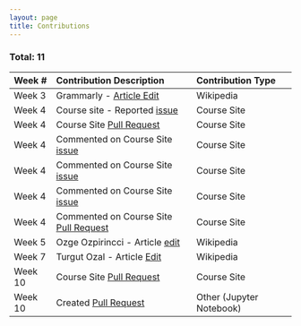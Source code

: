 ```yaml
---
layout: page
title: Contributions
---
```


### Total: 11

| Week # | Contribution Description | Contribution Type |
| :------------- | :------------- | :------- |
| Week 3  | Grammarly - [Article Edit](https://en.wikipedia.org/wiki/Special:Contributions/Celina725)  | Wikipedia |
| Week 4  | Course site - Reported [issue](https://github.com/joannakl/cs480_s18/issues/13) | Course Site |
| Week 4  | Course Site [Pull Request](https://github.com/joannakl/cs480_s18/pull/49)  | Course Site |
| Week 4  | Commented on Course Site [issue](https://github.com/joannakl/cs480_s18/issues/17)  | Course Site |
| Week 4  | Commented on Course Site [issue](https://github.com/joannakl/cs480_s18/issues/25) | Course Site |
| Week 4  | Commented on Course Site [issue](https://github.com/joannakl/cs480_s18/issues/27) | Course Site |
| Week 4  | Commented on Course Site [Pull Request](https://github.com/joannakl/cs480_s18/pull/75) | Course Site |
| Week 5  | Ozge Ozpirincci - Article [edit](https://en.wikipedia.org/wiki/Special:Contributions/Celina725) | Wikipedia |
| Week 7 | Turgut Ozal - Article [Edit](https://en.wikipedia.org/wiki/Special:Contributions/Celina725) | Wikipedia |
| Week 10 | Course Site [Pull Request](https://github.com/joannakl/cs480_s18/pull/109)  | Course Site |
| Week 10 | Created [Pull Request](https://github.com/jupyter/notebook/pull/3511) | Other (Jupyter Notebook) |